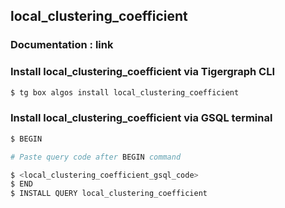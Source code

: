 ## local_clustering_coefficient
### Documentation : link 
### Install local_clustering_coefficient via Tigergraph CLI
```bash
$ tg box algos install local_clustering_coefficient
```
### Install local_clustering_coefficient via GSQL terminal
```bash
$ BEGIN 

# Paste query code after BEGIN command

$ <local_clustering_coefficient_gsql_code>
$ END 
$ INSTALL QUERY local_clustering_coefficient
```
